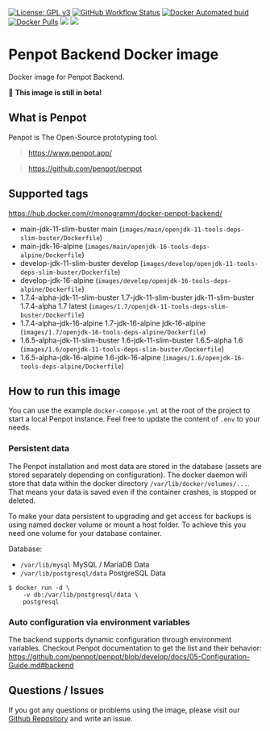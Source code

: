 [![License: GPL v3][uri_license_image]][uri_license]
[![GitHub Workflow Status](https://img.shields.io/github/workflow/status/Monogramm/docker-penpot-backend/Docker%20Image%20CI)](https://github.com/Monogramm/docker-penpot-backend/actions)
[![Docker Automated buid](https://img.shields.io/docker/cloud/build/monogramm/docker-penpot-backend.svg)](https://hub.docker.com/r/monogramm/docker-penpot-backend/)
[![Docker Pulls](https://img.shields.io/docker/pulls/monogramm/docker-penpot-backend.svg)](https://hub.docker.com/r/monogramm/docker-penpot-backend/)
[![](https://images.microbadger.com/badges/version/monogramm/docker-penpot-backend.svg)](https://microbadger.com/images/monogramm/docker-penpot-backend)
[![](https://images.microbadger.com/badges/image/monogramm/docker-penpot-backend.svg)](https://microbadger.com/images/monogramm/docker-penpot-backend)

# Penpot Backend Docker image

Docker image for Penpot Backend.

🚧 **This image is still in beta!**

## What is Penpot

Penpot is The Open-Source prototyping tool.

> <https://www.penpot.app/>

> <https://github.com/penpot/penpot>

## Supported tags

<https://hub.docker.com/r/monogramm/docker-penpot-backend/>

<!-- >Docker Tags -->

-   main-jdk-11-slim-buster main  (`images/main/openjdk-11-tools-deps-slim-buster/Dockerfile`)
-   main-jdk-16-alpine  (`images/main/openjdk-16-tools-deps-alpine/Dockerfile`)
-   develop-jdk-11-slim-buster develop  (`images/develop/openjdk-11-tools-deps-slim-buster/Dockerfile`)
-   develop-jdk-16-alpine  (`images/develop/openjdk-16-tools-deps-alpine/Dockerfile`)
-   1.7.4-alpha-jdk-11-slim-buster 1.7-jdk-11-slim-buster jdk-11-slim-buster 1.7.4-alpha 1.7 latest  (`images/1.7/openjdk-11-tools-deps-slim-buster/Dockerfile`)
-   1.7.4-alpha-jdk-16-alpine 1.7-jdk-16-alpine jdk-16-alpine  (`images/1.7/openjdk-16-tools-deps-alpine/Dockerfile`)
-   1.6.5-alpha-jdk-11-slim-buster 1.6-jdk-11-slim-buster 1.6.5-alpha 1.6  (`images/1.6/openjdk-11-tools-deps-slim-buster/Dockerfile`)
-   1.6.5-alpha-jdk-16-alpine 1.6-jdk-16-alpine  (`images/1.6/openjdk-16-tools-deps-alpine/Dockerfile`)

<!-- <Docker Tags -->

## How to run this image

You can use the example `docker-compose.yml` at the root of the project to start a local Penpot instance.
Feel free to update the content of `.env` to your needs.

### Persistent data

The Penpot installation and most data are stored in the database (assets are stored separately depending on configuration). The docker daemon will store that data within the docker directory `/var/lib/docker/volumes/...`. That means your data is saved even if the container crashes, is stopped or deleted.

To make your data persistent to upgrading and get access for backups is using named docker volume or mount a host folder. To achieve this you need one volume for your database container.

Database:

-   `/var/lib/mysql` MySQL / MariaDB Data
-   `/var/lib/postgresql/data` PostgreSQL Data

```console
$ docker run -d \
    -v db:/var/lib/postgresql/data \
    postgresql
```

### Auto configuration via environment variables

The backend supports dynamic configuration through environment variables.
Checkout Penpot documentation to get the list and their behavior: <https://github.com/penpot/penpot/blob/develop/docs/05-Configuration-Guide.md#backend>

## Questions / Issues

If you got any questions or problems using the image, please visit our [Github Repository](https://github.com/Monogramm/docker-penpot-backend) and write an issue.

[uri_license]: http://www.gnu.org/licenses/gpl.html

[uri_license_image]: https://img.shields.io/badge/License-GPL%20v3-blue.svg
